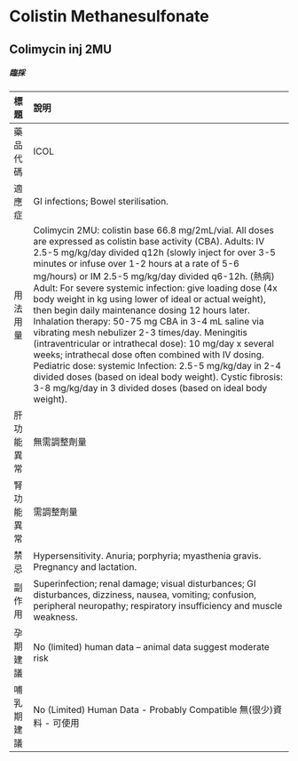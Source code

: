 # Colistin Methanesulfonate

## Colimycin inj 2MU

##### 臨採

| 標題       | 說明                                                                                                                                                                                                                                                                                                                                                                                                                                                                                                                                                                                                                                                                                                                                                                                                                                                                              |
|:-----------|:----------------------------------------------------------------------------------------------------------------------------------------------------------------------------------------------------------------------------------------------------------------------------------------------------------------------------------------------------------------------------------------------------------------------------------------------------------------------------------------------------------------------------------------------------------------------------------------------------------------------------------------------------------------------------------------------------------------------------------------------------------------------------------------------------------------------------------------------------------------------------------|
| 藥品代碼   | ICOL                                                                                                                                                                                                                                                                                                                                                                                                                                                                                                                                                                                                                                                                                                                                                                                                                                                                              |
| 適應症     | GI infections; Bowel sterilisation.                                                                                                                                                                                                                                                                                                                                                                                                                                                                                                                                                                                                                                                                                                                                                                                                                                               |
| 用法用量   | Colimycin 2MU: colistin base 66.8 mg/2mL/vial. All doses are expressed as colistin base activity (CBA). Adults: IV 2.5-5 mg/kg/day divided q12h (slowly inject for over 3-5 minutes or infuse over 1-2 hours at a rate of 5-6 mg/hours) or IM 2.5-5 mg/kg/day divided q6-12h. (熱病) Adult: For severe systemic infection: give loading dose (4x body weight in kg using lower of ideal or actual weight), then begin daily maintenance dosing 12 hours later. Inhalation therapy: 50-75 mg CBA in 3-4 mL saline via vibrating mesh nebulizer 2-3 times/day. Meningitis (intraventricular or intrathecal dose): 10 mg/day x several weeks; intrathecal dose often combined with IV dosing. Pediatric dose: systemic Infection: 2.5-5 mg/kg/day in 2-4 divided doses (based on ideal body weight). Cystic fibrosis: 3-8 mg/kg/day in 3 divided doses (based on ideal body weight). |
| 肝功能異常 | 無需調整劑量                                                                                                                                                                                                                                                                                                                                                                                                                                                                                                                                                                                                                                                                                                                                                                                                                                                                      |
| 腎功能異常 | 需調整劑量                                                                                                                                                                                                                                                                                                                                                                                                                                                                                                                                                                                                                                                                                                                                                                                                                                                                        |
| 禁忌       | Hypersensitivity. Anuria; porphyria; myasthenia gravis. Pregnancy and lactation.                                                                                                                                                                                                                                                                                                                                                                                                                                                                                                                                                                                                                                                                                                                                                                                                  |
| 副作用     | Superinfection; renal damage; visual disturbances; GI disturbances, dizziness, nausea, vomiting; confusion, peripheral neuropathy; respiratory insufficiency and muscle weakness.                                                                                                                                                                                                                                                                                                                                                                                                                                                                                                                                                                                                                                                                                                 |
| 孕期建議   | No (limited) human data – animal data suggest moderate risk                                                                                                                                                                                                                                                                                                                                                                                                                                                                                                                                                                                                                                                                                                                                                                                                                       |
| 哺乳期建議 | No (Limited) Human Data - Probably Compatible 無(很少)資料 - 可使用                                                                                                                                                                                                                                                                                                                                                                                                                                                                                                                                                                                                                                                                                                                                                                                                               |

